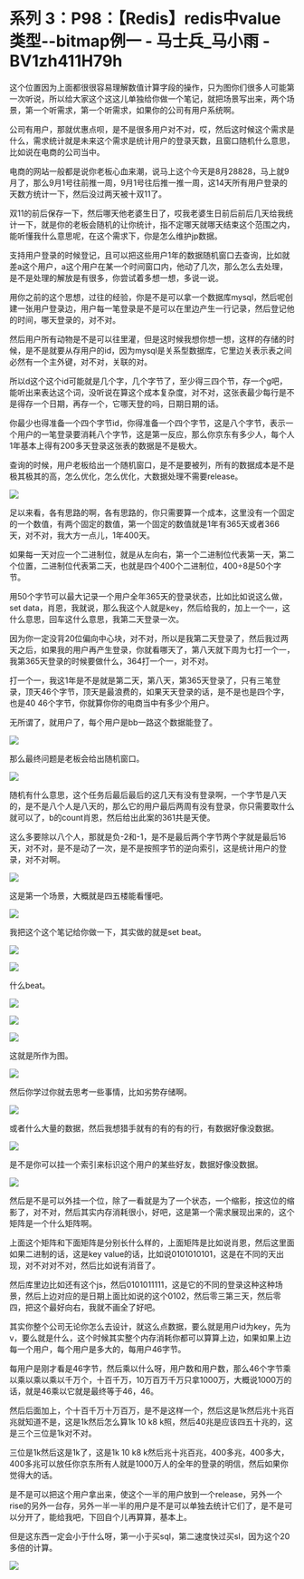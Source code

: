 # 系列 3：P98：【Redis】redis中value类型--bitmap例一 - 马士兵_马小雨 - BV1zh411H79h

这个位置因为上面都很很容易理解数值计算字段的操作，只为图你们很多人可能第一次听说，所以给大家这个这这儿单独给你做一个笔记，就把场景写出来，两个场景，第一个听需求，第一个听需求，如果你的公司有用户系统啊。

公司有用户，那就优惠点呗，是不是很多用户对不对，哎，然后这时候这个需求是什么，需求统计就是未来这个需求是统计用户的登录天数，且窗口随机什么意思，比如说在电商的公司当中。

电商的网站一般都是说你老板心血来潮，说马上这个今天是8月28828，马上就9月了，那么9月1号往前推一周，9月1号往后推一推一周，这14天所有用户登录的天数方统计一下，然后没过两天被十双11了。

双11的前后保存一下，然后哪天他老婆生日了，哎我老婆生日前后前后几天给我统计一下，就是你的老板会随机的让你统计，指不定哪天就哪天结束这个范围之内，能听懂我什么意思呢，在这个需求下，你是怎么维护jp数据。

支持用户登录的时候登记，且可以把这些用户1年的数据随机窗口去查询，比如就差a这个用户，a这个用户在某一个时间窗口内，他动了几次，那么怎么去处理，是不是处理的解放是有很多，你尝试着多想一想，多说一说。

用你之前的这个思想，过往的经验，你是不是可以拿一个数据库mysql，然后呢创建一张用户登录边，用户每一笔登录是不是可以在里边产生一行记录，然后登记他的时间，哪天登录的，对不对。

然后用户所有动物是不是可以往里灌，但是这时候我想你想一想，这样的存储的时候，是不是就要从存用户的id，因为mysql是关系型数据库，它里边关表示表之间必然有一个主外键，对不对，关联的对。

所以d这个这个id可能就是几个字，几个字节了，至少得三四个节，存一个g吧，能听出来表达这个词，没听说在算这个成本复杂度，对不对，这张表最少每行是不是得存一个日期，再存一个，它哪天登的吗，日期日期的话。

你最少也得准备一个四个字节id，你得准备一个四个字节，这是八个字节，表示一个用户的一笔登录要消耗八个字节，这是第一反应，那么你京东有多少人，每个人1年基本上得有200多天登录这张表的数据是不是极大。

查询的时候，用户老板给出一个随机窗口，是不是要被列，所有的数据成本是不是极其极其的高，怎么优化，怎么优化，大数据处理不需要release。



![](img/47e9928817d1798b2c3ddbe291bc8a4e_1.png)

足以来看，各有思路的啊，各有思路的，你只需要算一个成本，这里没有一个固定的一个数值，有两个固定的数值，第一个固定的数值就是1年有365天或者366天，对不对，我大方一点儿，1年400天。

如果每一天对应一个二进制位，就是从左向右，第一个二进制位代表第一天，第二个位置，二进制位代表第二天，也就是四个400个二进制位，400÷8是50个字节。

用50个字节可以最大记录一个用户全年365天的登录状态，比如比如说这么做，set data，肖恩，我就说，那么我这个人就是key，然后给我的，加上一个一，这什么意思，回车这什么意思，我第二天登录一次。

因为你一定没背20位偏向中心块，对不对，所以是我第二天登录了，然后我过两天之后，如果我的用户再产生登录，你就看哪天了，第八天就下周为七打一个一，我第365天登录的时候要做什么，364打一个一，对不对。

打一个一，我这1年是不是就是第二天，第八天，第365天登录了，只有三笔登录，顶天46个字节，顶天是最浪费的，如果天天登录的话，是不是也是四个字，也是40 46个字节，你就算你你的电商当中有多少个用户。

无所谓了，就用户了，每个用户是bb一路这个数据能登了。

![](img/47e9928817d1798b2c3ddbe291bc8a4e_3.png)

那么最终问题是老板会给出随机窗口。

![](img/47e9928817d1798b2c3ddbe291bc8a4e_5.png)

随机有什么意思，这个任务后最后最后的这几天有没有登录啊，一个字节是八天的，是不是八个人是八天的，那么它的用户最后两周有没有登录，你只需要取什么就可以了，b的count肖恩，然后给出此案的361共是天使。

这么多要除以八个人，那就是负-2和-1，是不是最后两个字节两个字就是最后16天，对不对，是不是动了一次，是不是按照字节的逆向索引，这是统计用户的登录，对不对啊。



![](img/47e9928817d1798b2c3ddbe291bc8a4e_7.png)

这是第一个场景，大概就是四五楼能看懂吧。

![](img/47e9928817d1798b2c3ddbe291bc8a4e_9.png)

我把这个这个笔记给你做一下，其实做的就是set beat。

![](img/47e9928817d1798b2c3ddbe291bc8a4e_11.png)

![](img/47e9928817d1798b2c3ddbe291bc8a4e_12.png)

什么beat。

![](img/47e9928817d1798b2c3ddbe291bc8a4e_14.png)

![](img/47e9928817d1798b2c3ddbe291bc8a4e_15.png)

![](img/47e9928817d1798b2c3ddbe291bc8a4e_16.png)

这就是所作为图。

![](img/47e9928817d1798b2c3ddbe291bc8a4e_18.png)

然后你学过你就去思考一些事情，比如劣势存储啊。

![](img/47e9928817d1798b2c3ddbe291bc8a4e_20.png)

或者什么大量的数据，然后我想猎手就有的有的有的行，有数据好像没数据。

![](img/47e9928817d1798b2c3ddbe291bc8a4e_22.png)

是不是你可以挂一个索引来标识这个用户的某些好友，数据好像没数据。

![](img/47e9928817d1798b2c3ddbe291bc8a4e_24.png)

然后是不是可以外挂一个位，除了一看就是为了一个状态，一个缩影，按这位的缩影了，对不对，然后其实内存消耗很小，好吧，这是第一个需求展现出来的，这个矩阵是一个什么矩阵啊。

上面这个矩阵和下面矩阵是分别长什么样的，上面矩阵是比如说肖恩，然后这里面如果二进制的话，这是key value的话，比如说0101010101，这是在不同的天出现，对不对对不对，然后比如说有消音了。

然后库里边比如还有这个js，然后0101011111，这是它的不同的登录这种这种场景，然后上边对应的是日期上面比如说的这个0102，然后零三第三天，然后零四，把这个最好向右，我就不画全了好吧。

其实你整个公司无论你怎么去设计，就这么点数据，要么就是用户id为key，先为v，要么就是什么，这个时候其实整个内存消耗你都可以算算上边，如果如果上边每一个用户，每个用户是多大的，每用户46字节。

每用户是刚才看是46字节，然后乘以什么呀，用户数和用户数，那么46个字节乘以乘以乘以乘以千万个，十百千万，10万百万千万只拿1000万，大概说1000万的话，就是46乘以它就是最终等于46，46。

然后后面加上，个十百千万十万百万，是不是这样一个，然后这是1k然后兆十兆百兆就知道不是，这是1k然后怎么算1k 10 k8 k照，然后40兆是应该四五十兆的，这是三个三位是1k对不对。

三位是1k然后这是1k了，这是1k 10 k8 k然后兆十兆百兆，400多兆，400多大，400多兆可以放任你京东所有人就是1000万人的全年的登录的明信，然后如果你觉得大的话。

是不是可以把这个用户拿出来，使这个一半的用户放到一个release，另外一个rise的另外一台存，另外一半一半的用户是不是可以单独去统计它们了，是不是可以分开了，能给我吧，下回自个儿再算算，基本上。

但是这东西一定会小于什么呀，第一小于买sql，第二速度快过买sl，因为这个20多倍的计算。

![](img/47e9928817d1798b2c3ddbe291bc8a4e_26.png)